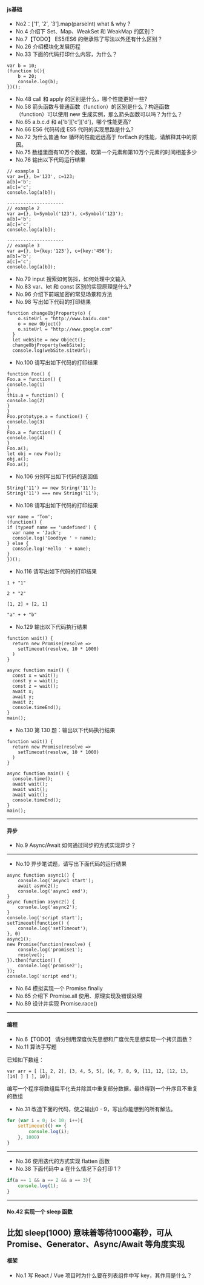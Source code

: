 #### js基础
* No2：['1', '2', '3'].map(parseInt) what & why ?
* No.4 介绍下 Set、Map、WeakSet 和 WeakMap 的区别？
* No.7【TODO】 ES5/ES6 的继承除了写法以外还有什么区别？
* No.26 介绍模块化发展历程
* No.33 下面的代码打印什么内容，为什么？
```
var b = 10;
(function b(){
    b = 20;
    console.log(b); 
})();
```
* No.48 call 和 apply 的区别是什么，哪个性能更好一些?
* No.58 箭头函数与普通函数（function）的区别是什么？构造函数（function）可以使用 new 生成实例，那么箭头函数可以吗？为什么？
* No.65 a.b.c.d 和 a['b']['c']['d']，哪个性能更高?
* No.66 ES6 代码转成 ES5 代码的实现思路是什么?
* No.72 为什么普通 for 循环的性能远远高于 forEach 的性能，请解释其中的原因。
* No.75 数组里面有10万个数据，取第一个元素和第10万个元素的时间相差多少
* No.76 输出以下代码运行结果
```
// example 1
var a={}, b='123', c=123;  
a[b]='b';
a[c]='c';  
console.log(a[b]);

---------------------
// example 2
var a={}, b=Symbol('123'), c=Symbol('123');  
a[b]='b';
a[c]='c';  
console.log(a[b]);

---------------------
// example 3
var a={}, b={key:'123'}, c={key:'456'};  
a[b]='b';
a[c]='c';  
console.log(a[b]);
```
* No.79 input 搜索如何防抖，如何处理中文输入
* No.83 var、let 和 const 区别的实现原理是什么?
* No.96 介绍下前端加密的常见场景和方法
* No.98 写出如下代码的打印结果
```
function changeObjProperty(o) {
    o.siteUrl = "http://www.baidu.com"
    o = new Object()
    o.siteUrl = "http://www.google.com"
  } 
  let webSite = new Object();
  changeObjProperty(webSite);
  console.log(webSite.siteUrl);
```
* No.100 请写出如下代码的打印结果
```
function Foo() {
Foo.a = function() {
console.log(1)
}
this.a = function() {
console.log(2)
}
}
Foo.prototype.a = function() {
console.log(3)
}
Foo.a = function() {
console.log(4)
}
Foo.a();
let obj = new Foo();
obj.a();
Foo.a();
```
* No.106 分别写出如下代码的返回值
```
String('11') == new String('11');
String('11') === new String('11');
```
* No.108 请写出如下代码的打印结果
```
var name = 'Tom';
(function() {
if (typeof name == 'undefined') {
  var name = 'Jack';
  console.log('Goodbye ' + name);
} else {
  console.log('Hello ' + name);
}
})();
```
* No.116 请写出如下代码的打印结果
```
1 + "1"

2 * "2"

[1, 2] + [2, 1]

"a" + + "b"
```
* No.129 输出以下代码执行结果
```
function wait() {
  return new Promise(resolve =>
    setTimeout(resolve, 10 * 1000)
  )
}

async function main() {
  const x = wait();
  const y = wait();
  const z = wait();
  await x;
  await y;
  await z;
  console.timeEnd();
}
main();
```
* No.130 第 130 题：输出以下代码执行结果
```
function wait() {
  return new Promise(resolve =>
    setTimeout(resolve, 10 * 1000)
  )
}

async function main() {
  console.time();
  await wait();
  await wait();
  await wait();
  console.timeEnd();
}
main();
```
---

#### 异步
* No.9 Async/Await 如何通过同步的方式实现异步？
---
* No.10 异步笔试题，请写出下面代码的运行结果
```
async function async1() {
    console.log('async1 start');
    await async2();
    console.log('async1 end');
}
async function async2() {
    console.log('async2');
}
console.log('script start');
setTimeout(function() {
    console.log('setTimeout');
}, 0)
async1();
new Promise(function(resolve) {
    console.log('promise1');
    resolve();
}).then(function() {
    console.log('promise2');
});
console.log('script end');
```
* No.64 模拟实现一个 Promise.finally
* No.65 介绍下 Promise.all 使用、原理实现及错误处理
* No.89 设计并实现 Promise.race()
---
#### 编程
* No.6【TODO】 请分别用深度优先思想和广度优先思想实现一个拷贝函数？
* No.11 算法手写题

已知如下数组：
```
var arr = [ [1, 2, 2], [3, 4, 5, 5], [6, 7, 8, 9, [11, 12, [12, 13, [14] ] ] ], 10];
```
编写一个程序将数组扁平化去并除其中重复部分数据，最终得到一个升序且不重复的数组
* No.31 改造下面的代码，使之输出0 - 9，写出你能想到的所有解法。
```javascript
for (var i = 0; i< 10; i++){
	setTimeout(() => {
		console.log(i);
    }, 1000)
}
```
---
* No.36 使用迭代的方式实现 flatten 函数
* No.38 下面代码中 a 在什么情况下会打印 1？
```javascript
if(a == 1 && a == 2 && a == 3){
 	console.log(1);               
}                  
```
---
#### No.42 实现一个 sleep 函数
比如 sleep(1000) 意味着等待1000毫秒，可从 Promise、Generator、Async/Await 等角度实现
---























#### 框架
* No.1 写 React / Vue 项目时为什么要在列表组件中写 key，其作用是什么？



